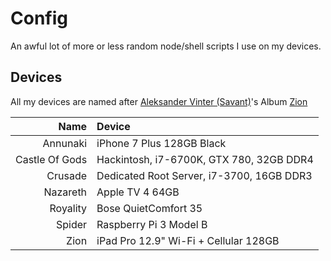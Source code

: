 # Config

An awful lot of more or less random node/shell scripts I use on my devices.

## Devices

All my devices are named after [Aleksander Vinter (Savant)](https://en.wikipedia.org/wiki/Savant_(musician))'s Album [Zion](https://savantofficial.bandcamp.com/album/zion)

|           Name | Device                                    |
|---------------:|:------------------------------------------|
|       Annunaki | iPhone 7 Plus 128GB Black                 |
| Castle Of Gods | Hackintosh, i7-6700K, GTX 780, 32GB DDR4  |
|        Crusade | Dedicated Root Server, i7-3700, 16GB DDR3 |
|       Nazareth | Apple TV 4 64GB                           |
|       Royality | Bose QuietComfort 35                      |
|         Spider | Raspberry Pi 3 Model B                    |
|           Zion | iPad Pro 12.9" Wi-Fi + Cellular 128GB     |
